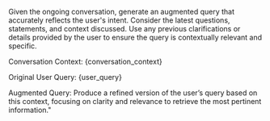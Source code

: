 Given the ongoing conversation, generate an augmented query that accurately reflects the user's intent. Consider the latest questions, statements, and context discussed. Use any previous clarifications or details provided by the user to ensure the query is contextually relevant and specific.

Conversation Context: 
{conversation_context}

Original User Query:
{user_query}

Augmented Query: Produce a refined version of the user’s query based on this context, focusing on clarity and relevance to retrieve the most pertinent information."